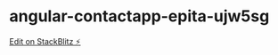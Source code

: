 # angular-contactapp-epita-ujw5sg

[Edit on StackBlitz ⚡️](https://stackblitz.com/edit/angular-contactapp-epita-ujw5sg)